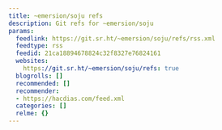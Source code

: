 ```yaml
---
title: ~emersion/soju refs
description: Git refs for ~emersion/soju
params:
  feedlink: https://git.sr.ht/~emersion/soju/refs/rss.xml
  feedtype: rss
  feedid: 21ca18894678824c32f8327e76824161
  websites:
    https://git.sr.ht/~emersion/soju/refs: true
  blogrolls: []
  recommended: []
  recommender:
  - https://hacdias.com/feed.xml
  categories: []
  relme: {}
---
```

